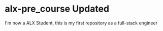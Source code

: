 # alx-pre_course Updated
I'm now a ALX Student, this is my first repository as a full-stack engineer
